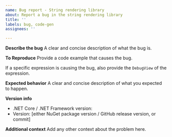 ```yaml
---
name: Bug report - String rendering library
about: Report a bug in the string rendering library
title: ''
labels: bug, code-gen
assignees: ''

---
```


**Describe the bug**
A clear and concise description of what the bug is.

**To Reproduce**
Provide a code example that causes the bug.

If a specific expression is causing the bug, also provide the `DebugView` of the expression.

**Expected behavior**
A clear and concise description of what you expected to happen.

**Version info**
 - .NET Core / .NET Framework version:
 - Version: [either NuGet package version / GitHub release version, or commit]

**Additional context**
Add any other context about the problem here.
